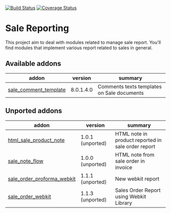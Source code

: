 [![Build Status](https://travis-ci.org/OCA/sale-reporting.svg?branch=8.0)](https://travis-ci.org/OCA/sale-reporting)
[![Coverage Status](https://coveralls.io/repos/OCA/sale-reporting/badge.png?branch=8.0)](https://coveralls.io/r/OCA/sale-reporting?branch=8.0)

Sale Reporting
==============

This project aim to deal with modules related to manage sale report.
You'll find modules that implement various report related to sales in general.

[//]: # (addons)

Available addons
----------------
addon | version | summary
--- | --- | ---
[sale_comment_template](sale_comment_template/) | 8.0.1.4.0 | Comments texts templates on Sale documents


Unported addons
---------------
addon | version | summary
--- | --- | ---
[html_sale_product_note](html_sale_product_note/) | 1.0.1 (unported) | HTML note in product reported in sale order report
[sale_note_flow](sale_note_flow/) | 1.0.0 (unported) | HTML note from sale order in invoice
[sale_order_proforma_webkit](sale_order_proforma_webkit/) | 1.1.1 (unported) | New webkit report
[sale_order_webkit](sale_order_webkit/) | 1.1.3 (unported) | Sales Order Report using Webkit Library

[//]: # (end addons)
